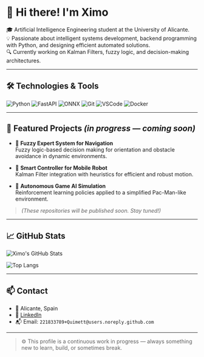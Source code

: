 # 👋 Hi there! I'm Ximo

🎓 Artificial Intelligence Engineering student at the University of Alicante.  
💡 Passionate about intelligent systems development, backend programming with Python, and designing efficient automated solutions.  
🔍 Currently working on Kalman Filters, fuzzy logic, and decision-making architectures.

---

## 🛠️ Technologies & Tools

![Python](https://img.shields.io/badge/-Python-333?logo=python)
![FastAPI](https://img.shields.io/badge/-FastAPI-333?logo=fastapi)
![ONNX](https://img.shields.io/badge/-ONNX-333?logo=onnx)
![Git](https://img.shields.io/badge/-Git-333?logo=git)
![VSCode](https://img.shields.io/badge/-VSCode-333?logo=visualstudiocode)
![Docker](https://img.shields.io/badge/-Docker-333?logo=docker)

---

## 🚀 Featured Projects *(in progress — coming soon)*

- 🤖 **Fuzzy Expert System for Navigation**  
  Fuzzy logic-based decision making for orientation and obstacle avoidance in dynamic environments.

- 🧠 **Smart Controller for Mobile Robot**  
  Kalman Filter integration with heuristics for efficient and robust motion.

- 👾 **Autonomous Game AI Simulation**  
  Reinforcement learning policies applied to a simplified Pac-Man-like environment.

> *(These repositories will be published soon. Stay tuned!)*

---

## 📈 GitHub Stats

![Ximo's GitHub Stats](https://github-readme-stats.vercel.app/api?username=quimett&show_icons=true&theme=github_dark&hide=stars&count_private=true)

![Top Langs](https://github-readme-stats.vercel.app/api/top-langs/?username=quimett&layout=compact&theme=github_dark)

---

## 📫 Contact

- 📍 Alicante, Spain  
- 💼 [LinkedIn](https://www.linkedin.com/in/josich)  
- 📬 Email: `221833789+Quimett@users.noreply.github.com`

---

> ⚙️ This profile is a continuous work in progress — always something new to learn, build, or sometimes break.

